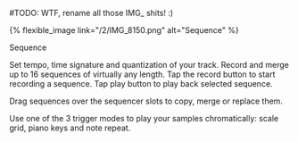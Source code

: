 ---
---

#TODO: WTF, rename all those IMG_ shits! :)

{% flexible_image link="/2/IMG_8150.png" alt="Sequence" %}

[//]: # ([![Sequence]&#40;{{ site.baseurl }}/assets/images/2/IMG_8150.png&#41;)

[//]: # (]&#40;{{ site.baseurl }}/assets/images/2/IMG_8150.png&#41;)

Sequence

Set tempo, time signature and quantization of your track. Record and merge up to 16 sequences of virtually any length. Tap the record button to start recording a sequence. Tap play button to play back selected sequence. 

Drag sequences over the sequencer slots to copy, merge or replace them. 

Use one of the 3 trigger modes to play your samples chromatically: scale grid, piano keys and note repeat.
